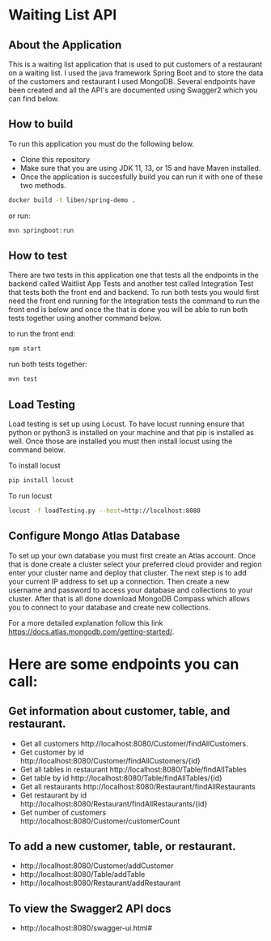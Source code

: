 # Waiting List API

## About the Application

This is a waiting list application that is used to put customers of a restaurant on a waiting list. I used the java framework Spring Boot and to store the data of the customers and restaurant I used MongoDB. Several endpoints have been created and all the API's are documented using Swagger2 which you can find below. 


## How to build
To run this application you must do the following below.
* Clone this repository
* Make sure that you are using JDK 11, 13, or 15 and have Maven installed.
* Once the application is succesfully build you can run it with one of these two methods. 

```bash
docker build -t liben/spring-demo .
```

or run:

```bash
mvn springboot:run
```

## How to test
There are two tests in this application one that tests all the endpoints in the backend called Waitlist App Tests and another test called Integration Test that tests both the front end and backend. To run both tests you would first need the front end running for the Integration tests the command to run the front end is below and once the that is done you will be able to run both tests together using another command below.

to run the front end:
```bash
npm start
```
run both tests together:
```bash
mvn test
```

## Load Testing
Load testing is set up using Locust.
To have locust running ensure that python or python3 is installed on your machine and that pip is installed as well.
Once those are installed you must then install locust using the command below.

To install locust
```bash
pip install locust
```
To run locust
```bash
locust -f loadTesting.py --host=http://localhost:8080
```

## Configure Mongo Atlas Database
To set up your own database you must first create an Atlas account.
Once that is done create a cluster select your preferred cloud provider and region enter your cluster name and deploy that cluster.
The next step is to add your current IP address to set up a connection.
Then create a new username and password to access your database and collections to your cluster.
After that is all done download MongoDB Compass which allows you to connect to your database and create new collections.

For a more detailed explanation follow this link https://docs.atlas.mongodb.com/getting-started/.

# Here are some endpoints you can call:

## Get information about customer, table, and restaurant.

* Get all customers http://localhost:8080/Customer/findAllCustomers. 
* Get customer by id http://localhost:8080/Customer/findAllCustomers/{id}
* Get all tables in restaurant http://localhost:8080/Table/findAllTables
* Get table by id http://localhost:8080/Table/findAllTables/{id}
* Get all restaurants http://localhost:8080/Restaurant/findAllRestaurants
* Get restaurant by id http://localhost:8080/Restaurant/findAllRestaurants/{id}
* Get number of customers http://localhost:8080/Customer/customerCount

## To add a new customer, table, or restaurant.

* http://localhost:8080/Customer/addCustomer
* http://localhost:8080/Table/addTable
* http://localhost:8080/Restaurant/addRestaurant

## To view the Swagger2 API docs

* http://localhost:8080/swagger-ui.html#






